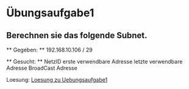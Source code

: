 # Übungsaufgabe1

## Berechnen sie das folgende Subnet.
** Gegeben: **
192.168.10.106 / 29

** Gesucht: **
NetzID
erste verwendbare Adresse
letzte verwendbare Adresse
BroadCast Adresse

Loesung:
[Loesung zu Uebungsaufgabe1](https://github.com/ppedvAG/KW43-NetzwerkTCPIP/blob/main/Notizen/Tag1-IP-Uebung1-Loesung.png "Loesung")
